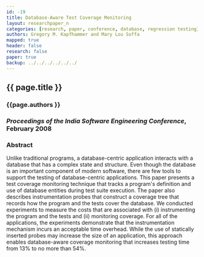 ```yaml
---
id: -19
title: Database-Aware Test Coverage Monitoring
layout: researchpaper_n
categories: [research, paper, conference, database, regression testing]
authors: Gregory M. Kapfhammer and Mary Lou Soffa
mapped: true
header: false
research: false
paper: true
backup: ../../../../../../
---
```


## {{ page.title }} [<i class="fa fa-download"></i>]({{site.baseurl}}download/research/papers/isec2008-kapfhammer-soffa.pdf "Download this Paper!")

### {{page.authors }}

### <em>Proceedings of the India Software Engineering Conference</em>, February 2008

### Abstract

Unlike traditional programs, a database-centric application interacts with a database that has a complex state and
structure. Even though the database is an important component of modern software, there are few tools to support the
testing of database-centric applications. This paper presents a test coverage monitoring technique that tracks a
program's definition and use of database entities during test suite execution. The paper also describes instrumentation
probes that construct a coverage tree that records how the program and the tests cover the database. We conducted
experiments to measure the costs that are associated with (i) instrumenting the program and the tests and (ii)
monitoring coverage. For all of the applications, the experiments demonstrate that the instrumentation mechanism incurs
an acceptable time overhead. While the use of statically inserted probes may increase the size of an application, this
approach enables database-aware coverage monitoring that increases testing time from 13% to no more than 54%.
